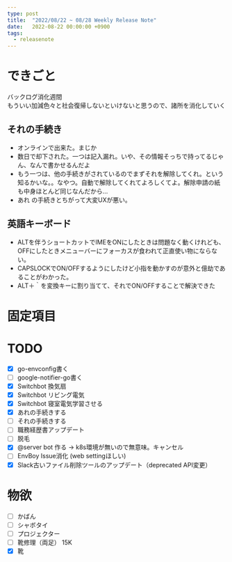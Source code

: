 ```yaml
---
type: post
title:  "2022/08/22 ~ 08/28 Weekly Release Note"
date:   2022-08-22 00:00:00 +0900
tags:
  - releasenote
---
```

# できごと

バックログ消化週間  
もういい加減色々と社会復帰しないといけないと思うので、諸所を消化していく

## それの手続き

* オンラインで出来た。まじか
* 数日で却下された。一つは記入漏れ。いや、その情報そっちで持ってるじゃん、なんで書かせるんだよ
* もう一つは、他の手続きがされているのでまずそれを解除してくれ。という知るかいな。。なやつ。自動で解除してくれてよろしくてよ。解除申請の紙も中身ほとんど同じなんだから…
* あれ の手続きとちがって大変UXが悪い。

## 英語キーボード

* ALTを伴うショートカットでIMEをONにしたときは問題なく動くけれども、OFFにしたときメニューバーにフォーカスが食われて正直使い物にならない。
* CAPSLOCKでON/OFFするようにしたけど小指を動かすのが意外と億劫であることがわかった。
* ALT＋｀を変換キーに割り当てて、それでON/OFFすることで解決できた

# 固定項目

# TODO 

- [x] go-envconfig書く
- [ ] google-notifier-go書く
- [x] Switchbot 換気扇
- [x] Switchbot リビング電気
- [x] Switchbot 寝室電気学習させる
- [x] あれの手続きする
- [ ] それの手続きする
- [ ] 職務経歴書アップデート
- [ ] 脱毛
- [x] @server bot 作る -> k8s環境が無いので無意味。キャンセル
- [ ] EnvBoy Issue消化 (web settingほしい)
- [x] Slack古いファイル削除ツールのアップデート（deprecated API変更）

# 物欲

- [ ] かばん
- [ ] シャボタイ
- [ ] プロジェクター
- [ ] 靴修理（両足） 15K
- [x] 靴
